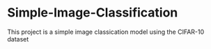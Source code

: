 # Simple-Image-Classification
This project is a simple image classication model using the CIFAR-10 dataset
